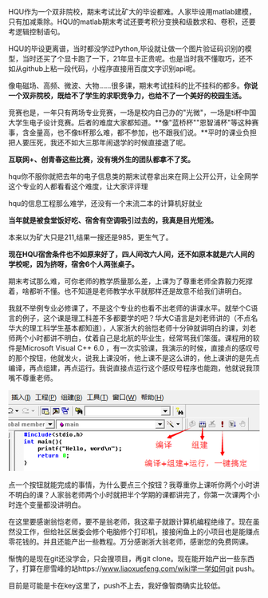 HQU作为一个双非院校，期末考试比矿大的毕设都难。人家毕设用matlab建模，只有加减乘除。HQU的matlab期末考试还要考积分变换和级数求和、卷积，还要考逻辑控制语句。

HQU的毕设更离谱，当时都没学过Python,毕设就让做一个图片验证码识别的模型，当时还买了个显卡跑了一下，21年显卡正贵呢。也是当时我不懂取巧，还不如从github上粘一段代码，小程序直接用百度文字识别api呢。

像电磁场、高频、微波、大物……很多课，期末考试挂科的比不挂科的都多。**你说一个双非院校，既给不了学生的求职竞争力，也给不了一个美好的校园生活。**

竞赛也是，一年只有两场专业竞赛，一场是校内自己办的"光微"，一场是ti杯中国大学生电子设计竞赛。后者的难度大家都知道。**像"蓝桥杯""恩智浦杯"等这种赛事，含金量高，也不像ti杯那么难，都不参加，也不跟我们说。**平时的课业负担把人要压死，我还不如大三那年闹退学的时候直接退了呢。

**互联网+、创青春这些比赛，没有境外生的团队都拿不了奖。**

hqu你不服你就把去年的电子信息类的期末试卷拿出来在网上公开公开，让全网学这个专业的人都看看这个难度，让大家评评理

hqu的信息工程那么难学，还没有一个末流二本的计算机好就业

**当年就是被食堂饭好吃、宿舍有空调吸引过去的，我真是目光短浅。**

本来以为矿大只是211,结果一搜还是985，更生气了。

**现在HQU宿舍条件也不如原来好了，四人间改六人间，还不如原本就是六人间的学校呢，因为挤呀，宿舍6个人两张桌子。**

期末考试那么难，可你老师的教学质量那么差，上课为了尊重老师全靠毅力死撑着，啥都听不懂。也不知道是老师教学水平就那样还是故意不给我们讲明白。

我就不举例专业必修课了，不是这个专业的也看不出老师的讲课水平。就举个C语言的例子，这个课是理工科差不多都要学的吧？华大C语言是刘老师讲的（不点名华大的理工科学生基本都知道），人家浙大的翁恺老师十分钟就讲明白的课，刘老师两个小时都讲不明白，仗着自己是北航的毕业生，经常骂我们笨蛋。课程用的软件是Microsoft Visual C++ 6.0 ，有一次实验课，我演示的时候，直接点的感叹号的那个按钮，他就发火，说我上课没听，他上课不是这么讲的，他上课讲的是先点编译，再点组建，再点运行。我说直接点运行这个感叹号程序也能跑，他就说我顶嘴不尊重老师。

![img](image/1G152J26-5.png)

点一个按钮就能完成的事情，为什么要点三个按钮？我尊重你上课听你两个小时讲不明白的课？人家翁老师两个小时就把半个学期的课都讲完了，你第一次课两个小时连个变量都没讲明白。

在这里要感谢翁恺老师，要不是翁老师，我这辈子就跟计算机编程绝缘了。现在虽然没工作，但给社区居委会修个电脑修个打印机，接接闲鱼上的小项目也是能赚点零花钱的。并且还能产出一些教程。万分感谢浙大翁老师，感谢您的免费网课。

惭愧的是现在git还没学会，只会搜项目，再git clone。现在能开始产出一些东西了，打算在廖雪峰的站https://www.liaoxuefeng.com/wiki学一学如何git push。

目前是可能是卡在key这里了，push不上去，我好像智商确实比较低。